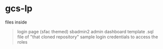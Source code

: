 # gcs-lp

files inside
>login page (sfac themed)
>sbadmin2 admin dashboard template
>.sql file of "that cloned repository"
>sample login credentials to access the roles
